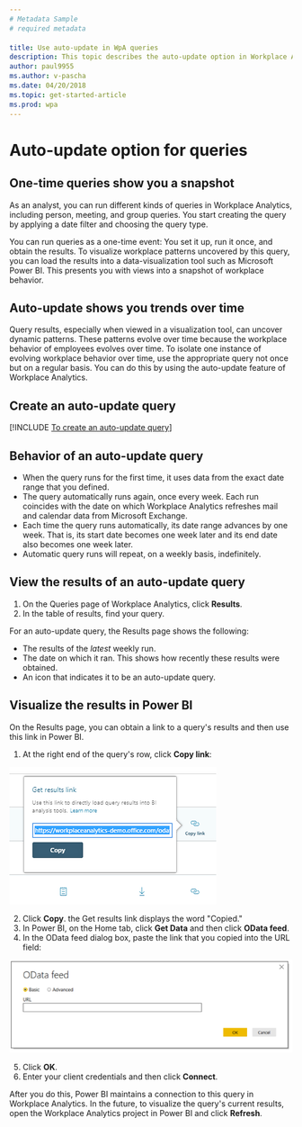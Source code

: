 ```yaml
---
# Metadata Sample
# required metadata

title: Use auto-update in WpA queries 
description: This topic describes the auto-update option in Workplace Analytics queries.     
author: paul9955
ms.author: v-pascha
ms.date: 04/20/2018
ms.topic: get-started-article
ms.prod: wpa
---
```


# Auto-update option for queries

## One-time queries show you a snapshot

As an analyst, you can run different kinds of queries in Workplace Analytics, including person, meeting, and group queries. You start creating the query by applying a date filter and choosing the query type.

You can run queries as a one-time event: You set it up, run it once, and obtain the results. To visualize workplace patterns uncovered by this query, you can load the results into a data-visualization tool such as Microsoft Power BI. This presents you with views into a snapshot of workplace behavior. 

## Auto-update shows you trends over time

Query results, especially when viewed in a visualization tool, can uncover dynamic patterns. These patterns evolve over time because the workplace behavior of employees evolves over time. To isolate one instance of evolving workplace behavior over time, use the appropriate query not once but on a regular basis. You can do this by using the auto-update feature of Workplace Analytics. 

## Create an auto-update query

[!INCLUDE [To create an auto-update query](../Includes/to-create-auto-update-query.md)]

## Behavior of an auto-update query

 * When the query runs for the first time, it uses data from the exact date range that you defined.
 * The query automatically runs again, once every week. Each run coincides with the date on which Workplace Analytics refreshes mail and calendar data from Microsoft Exchange. 
 * Each time the query runs automatically, its date range advances by one week. That is, its start date becomes one week later and its end date also becomes one week later.  
 * Automatic query runs will repeat, on a weekly basis, indefinitely.

## View the results of an auto-update query

1. On the Queries page of Workplace Analytics, click **Results**.  
2. In the table of results, find your query. 

For an auto-update query, the Results page shows the following: 

 * The results of the _latest_ weekly run.
 * The date on which it ran. This shows how recently these results were obtained. 
 * An icon that indicates it to be an auto-update query.

## Visualize the results in Power BI

On the Results page, you can obtain a link to a query's results and then use this link in Power BI. 

1. At the right end of the query's row, click **Copy link**:

<img src="../Images/WpA/Tutorials/Get-results-link.png" alt="Copy a query's results link">

2. Click **Copy**. the Get results link displays the word "Copied." 
3. In Power BI, on the Home tab, click **Get Data** and then click **OData feed**.
4. In the OData feed dialog box, paste the link that you copied into the URL field:

<img src="../Images/WpA/Tutorials/OData-feed.png" alt="OData feed in Power BI">

5. Click **OK**.
6. Enter your client credentials and then click **Connect**. 

After you do this, Power BI maintains a connection to this query in Workplace Analytics. In the future, to visualize the query's current results, open the Workplace Analytics project in Power BI and click **Refresh**. 
